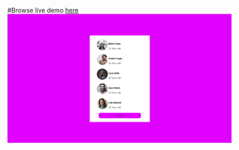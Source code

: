 #Browse live demo [here](birthday-reminder2020.netlify.app)
![test](https://github.com/parastooveisi/React/blob/master/Result/Screenshot%20from%202021-02-27%2009-42-18.png)
